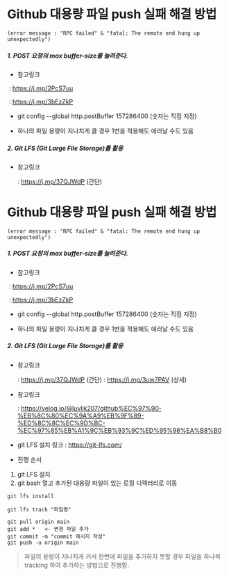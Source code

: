 # Github 대용량 파일 push 실패 해결 방법



```
(error message : "RPC failed" & "fatal: The remote end hung up unexpectedly")
```



##### 1. POST 요청의 max buffer-size를 늘려준다.

* 참고링크

​      : https://j.mp/2PcS7uu

​      : https://j.mp/3bEzZkP

* git config --global http.postBuffer 157286400  (숫자는 직접 지정)

* 하나의 파일 용량이 지나치게 클 경우 1번을 적용해도 에러날 수도 있음



##### 2. Git LFS (Git Large File Storage)를 활용

* 참고링크

  : https://j.mp/37QJWdP (간단)



# Github 대용량 파일 push 실패 해결 방법



```
(error message : "RPC failed" & "fatal: The remote end hung up unexpectedly")
```



##### 1. POST 요청의 max buffer-size를 늘려준다.

* 참고링크

​      : https://j.mp/2PcS7uu

​      : https://j.mp/3bEzZkP

* git config --global http.postBuffer 157286400  (숫자는 직접 지정)

* 하나의 파일 용량이 지나치게 클 경우 1번을 적용해도 에러날 수도 있음



##### 2. Git LFS (Git Large File Storage)를 활용

* 참고링크

  : https://j.mp/37QJWdP (간단)
  : https://j.mp/3uw7PAV (상세)
  
* 참고링크 

  : https://velog.io/@luvlik207/github%EC%97%90-%EB%8C%80%EC%9A%A9%EB%9F%89-%ED%8C%8C%EC%9D%BC-%EC%97%85%EB%A1%9C%EB%93%9C%ED%95%98%EA%B8%B0

* git LFS 설치 링크 : https://git-lfs.com/

* 진행 순서
1. git LFS 설치
2. git bash 열고 추가된 대용량 파일이 있는 로컬 디렉터리로 이동
```
git lfs install
```
```
git lfs track "파일명"
```
```
git pull origin main
git add *   <- 변경 파일 추가
git commit -m "commit 메시지 작성"
git push -u origin main 
```
> 파일의 용량이 지나치게 커서 한번에 파일을 추가하지 못할 경우 파일을 하나씩 tracking 하여 추가하는 방법으로 진행함.
